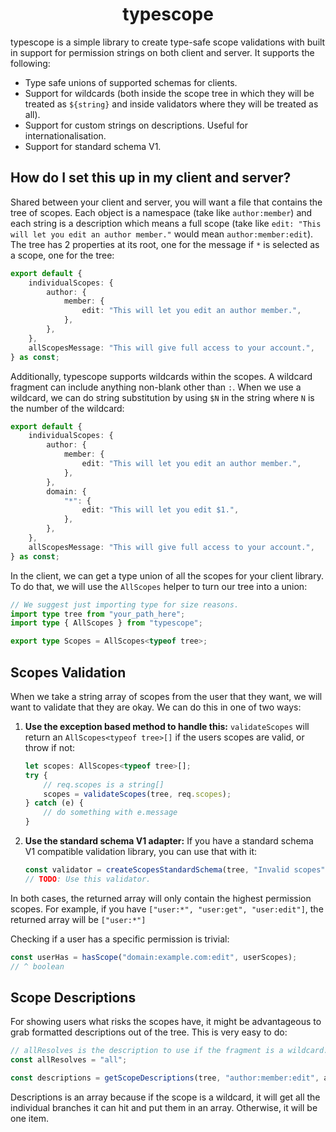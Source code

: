 <h1 align="center">typescope</h1>

typescope is a simple library to create type-safe scope validations with built in support for permission strings on both client and server. It supports the following:

- Type safe unions of supported schemas for clients.
- Support for wildcards (both inside the scope tree in which they will be treated as `${string}` and inside validators where they will be treated as all).
- Support for custom strings on descriptions. Useful for internationalisation.
- Support for standard schema V1.

## How do I set this up in my client and server?

Shared between your client and server, you will want a file that contains the tree of scopes. Each object is a namespace (take like `author:member`) and each string is a description which means a full scope (take like `edit: "This will let you edit an author member."` would mean `author:member:edit`). The tree has 2 properties at its root, one for the message if `*` is selected as a scope, one for the tree:

```ts
export default {
    individualScopes: {
        author: {
            member: {
                edit: "This will let you edit an author member.",
            },
        },
    },
    allScopesMessage: "This will give full access to your account.",
} as const;
```

Additionally, typescope supports wildcards within the scopes. A wildcard fragment can include anything non-blank other than `:`. When we use a wildcard, we can do string substitution by using `$N` in the string where `N` is the number of the wildcard:

```ts
export default {
    individualScopes: {
        author: {
            member: {
                edit: "This will let you edit an author member.",
            },
        },
        domain: {
            "*": {
                edit: "This will let you edit $1.",
            },
        },
    },
    allScopesMessage: "This will give full access to your account.",
} as const;
```

In the client, we can get a type union of all the scopes for your client library. To do that, we will use the `AllScopes` helper to turn our tree into a union:

```ts
// We suggest just importing type for size reasons.
import type tree from "your_path_here";
import type { AllScopes } from "typescope";

export type Scopes = AllScopes<typeof tree>;
```

## Scopes Validation

When we take a string array of scopes from the user that they want, we will want to validate that they are okay. We can do this in one of two ways:

1. **Use the exception based method to handle this:** `validateScopes` will return an `AllScopes<typeof tree>[]` if the users scopes are valid, or throw if not:
    ```ts
    let scopes: AllScopes<typeof tree>[];
    try {
        // req.scopes is a string[]
        scopes = validateScopes(tree, req.scopes);
    } catch (e) {
        // do something with e.message
    }
    ```
2. **Use the standard schema V1 adapter:** If you have a standard schema V1 compatible validation library, you can use that with it:
    ```ts
    const validator = createScopesStandardSchema(tree, "Invalid scopes");
    // TODO: Use this validator.
    ```

In both cases, the returned array will only contain the highest permission scopes. For example, if you have `["user:*", "user:get", "user:edit"]`, the returned array will be `["user:*"]`

Checking if a user has a specific permission is trivial:

```ts
const userHas = hasScope("domain:example.com:edit", userScopes);
// ^ boolean
```

## Scope Descriptions

For showing users what risks the scopes have, it might be advantageous to grab formatted descriptions out of the tree. This is very easy to do:

```ts
// allResolves is the description to use if the fragment is a wildcard.
const allResolves = "all";

const descriptions = getScopeDescriptions(tree, "author:member:edit", allResolves);
```

Descriptions is an array because if the scope is a wildcard, it will get all the individual branches it can hit and put them in an array. Otherwise, it will be one item.
